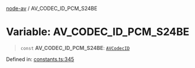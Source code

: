[node-av](../globals.md) / AV\_CODEC\_ID\_PCM\_S24BE

# Variable: AV\_CODEC\_ID\_PCM\_S24BE

> `const` **AV\_CODEC\_ID\_PCM\_S24BE**: [`AVCodecID`](../type-aliases/AVCodecID.md)

Defined in: [constants.ts:345](https://github.com/seydx/av/blob/f8631fc881b394300b1479f511d55cf1c370a87f/src/constants/constants.ts#L345)
